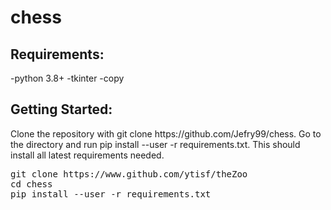 # chess

<h2>Requirements:</h2>
  -python 3.8+
  -tkinter
  -copy
  
<h2>Getting Started:</h2>
Clone the repository with git clone https://github.com/Jefry99/chess. Go to the directory and run pip install --user -r requirements.txt. This should install all latest requirements needed.

<pre>git clone https://www.github.com/ytisf/theZoo
<span class="pl-c1">cd<span> chess
pip install --user -r requirements.txt</pre>
